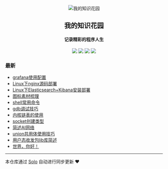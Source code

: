 <p align="center"><img alt="我的知识花园" src="https://b3logfile.com/avatar/1698671253981_1725859339866.png"></p><h2 align="center">
我的知识花园
</h2>

<h4 align="center">记录精彩的程序人生</h4>
<p align="center"><a title="我的知识花园" target="_blank" href="https://github.com/liusonglin2015/solo-blog"><img src="https://img.shields.io/github/last-commit/liusonglin2015/solo-blog.svg?style=flat-square&color=FF9900"></a>
<a title="GitHub repo size in bytes" target="_blank" href="https://github.com/liusonglin2015/solo-blog"><img src="https://img.shields.io/github/repo-size/liusonglin2015/solo-blog.svg?style=flat-square"></a>
<a title="Solo Version" target="_blank" href="https://github.com/88250/solo/releases"><img src="https://img.shields.io/badge/solo-4.4.0-f1e05a.svg?style=flat-square&color=blueviolet"></a>
<a title="Hits" target="_blank" href="https://github.com/88250/hits"><img src="https://hits.b3log.org/liusonglin2015/solo-blog.svg"></a></p>

### 最新

* [grafana使用配置](https://liusonglin.top/articles/2024/09/13/1726223030568.html)
* [Linux下nginx源码部署](https://liusonglin.top/articles/2024/09/13/1726218836301.html)
* [Linux下Elasticsearch+Kibana安装部署](https://liusonglin.top/articles/2024/09/13/1726215690272.html)
* [图标素材梳理](https://liusonglin.top/articles/2024/09/13/1726204334006.html)
* [shell常用命令](https://liusonglin.top/articles/2024/09/10/1725952122064.html)
* [gdb调试技巧](https://liusonglin.top/articles/2024/09/10/1725951587076.html)
* [内核链表的使用](https://liusonglin.top/articles/2024/09/10/1725946333272.html)
* [socket创建类型](https://liusonglin.top/articles/2024/09/10/1725946165218.html)
* [简述AI网络](https://liusonglin.top/articles/2024/09/10/1725945586561.html)
* [union共用体使用技巧](https://liusonglin.top/articles/2024/09/09/1725875409481.html)
* [用户态收发包lib库简述](https://liusonglin.top/articles/2024/09/09/1725874046040.html)
* [世界，你好！](https://liusonglin.top/hello-solo)



---

本仓库通过 [Solo](https://github.com/88250/solo) 自动进行同步更新 ❤️ 